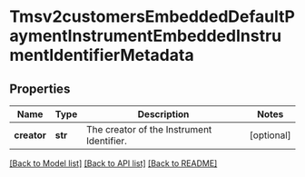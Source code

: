 # Tmsv2customersEmbeddedDefaultPaymentInstrumentEmbeddedInstrumentIdentifierMetadata

## Properties
Name | Type | Description | Notes
------------ | ------------- | ------------- | -------------
**creator** | **str** | The creator of the Instrument Identifier. | [optional] 

[[Back to Model list]](../README.md#documentation-for-models) [[Back to API list]](../README.md#documentation-for-api-endpoints) [[Back to README]](../README.md)



